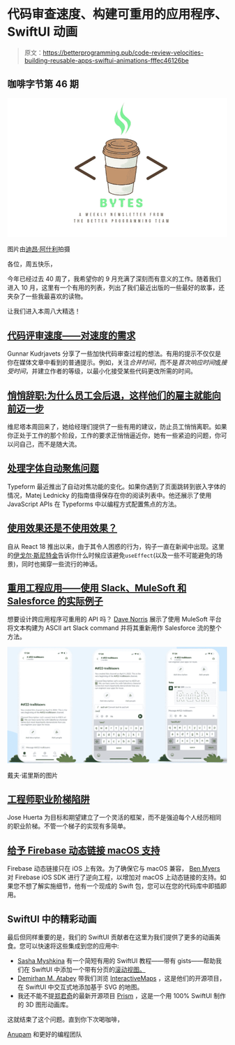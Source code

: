 # 代码审查速度、构建可重用的应用程序、SwiftUI 动画

> 原文：<https://betterprogramming.pub/code-review-velocities-building-reusable-apps-swiftui-animations-fffec46126be>

## 咖啡字节第 46 期

![](img/b7725239946701cac15ffdfd1a9ddc49.png)

图片由[迪昂·阿什利](https://ashleighbonner.medium.com/)拍摄

各位，周五快乐，

今年已经过去 40 周了，我希望你的 9 月充满了深刻而有意义的工作。随着我们进入 10 月，这里有一个有用的列表，列出了我们最近出版的一些最好的故事，还夹杂了一些我最喜欢的读物。

让我们进入本周八大精选！

## [代码评审速度——对速度的需求](https://medium.com/@gunnarku/code-review-velocity-the-need-for-speed-205bd10dd787)

Gunnar Kudrjavets 分享了一些加快代码审查过程的想法。有用的提示不仅仅是你在媒体文章中看到的普通提示。例如，关注*合并时间*，而不是*首次响应时间*或*接受时间*，并建立作者的等级，以最小化接受某些代码更改所需的时间。

## [悄悄辞职:为什么员工会后退，这样他们的雇主就能向前迈一步](/is-quiet-quitting-a-good-idea-1ad5547388e7)

维尼塔本周回来了，她给经理们提供了一些有用的建议，防止员工悄悄离职。如果你正处于工作的那个阶段，工作的要求正悄悄逼近你，她有一些紧迫的问题，你可以问自己，而不是随大流。

## [处理字体自动聚焦问题](https://medium.com/typeforms-engineering-blog/widget-auto-focus-in-embed-sdk-8e0c0584b57)

Typeform 最近推出了自动对焦功能的变化。如果你遇到了页面跳转到嵌入字体的情况，Matej Lednicky 的指南值得保存在你的阅读列表中。他还展示了使用 JavaScript APIs 在 Typeforms 中以编程方式配置焦点的方法。

## [使用效果还是不使用效果？](https://snigo.medium.com/useeffect-or-not-useeffect-35c059b41f84)

自从 React 18 推出以来，由于其令人困惑的行为，钩子一直在新闻中出现。这里的[伊戈尔·斯尼特金](https://snigo.medium.com/)告诉你什么时候应该避免`useEffect`(以及一些不可能避免的场景)，同时也揭穿一些流行的神话。

## [重用工程应用——使用 Slack、MuleSoft 和 Salesforce 的实际例子](/engineering-apps-for-reuse-a-practical-example-using-slack-mulesoft-and-salesforce-855a3116ea66)

想要设计跨应用程序可重用的 API 吗？ [Dave Norris](https://medium.com/u/dc806f9cbaaf?source=post_page-----fffec46126be--------------------------------) 展示了使用 MuleSoft 平台将文本构建为 ASCII art Slack command 并将其重新用作 Salesforce 流的整个方法。

![](img/7a6069ec0dccce6e7fdf868eab9a1223.png)

戴夫·诺里斯的图片

## [工程师职业阶梯陷阱](/the-engineering-career-ladder-trap-883f9b695e2b)

Jose Huerta 为目标和期望建立了一个灵活的框架，而不是强迫每个人经历相同的职业阶梯。不管一个梯子的实现有多简单。

## [给予 Firebase 动态链接 macOS 支持](/giving-firebase-dynamic-links-macos-support-fc8e9672180f)

Firebase 动态链接只在 iOS 上有效。为了确保它与 macOS 兼容， [Ben Myers](https://benlmyers.medium.com/?source=post_page-----fc8e9672180f--------------------------------) 对 Firebase iOS SDK 进行了逆向工程，以增加对 macOS 上动态链接的支持。如果您不想了解实施细节，他有一个现成的 Swift 包，您可以在您的代码库中即插即用。

## SwiftUI 中的精彩动画

最后但同样重要的是，我们的 SwiftUI 贡献者在这里为我们提供了更多的动画美食。您可以快速将这些集成到您的应用中:

*   [Sasha Myshkina](https://medium.com/u/b22cc3797b28?source=post_page-----fffec46126be--------------------------------) 有一个简短有用的 SwiftUI 教程——带有 gists——帮助我们在 SwiftUI 中添加一个带有分页的[滚动视图。](/scrollview-with-paging-in-swiftui-5948a9d5875d)
*   [Demirhan M. Atabey](https://medium.com/u/b105671791a4?source=post_page-----fffec46126be--------------------------------) 带我们浏览 [InteractiveMaps](/how-to-create-interactive-maps-using-swiftui-1c49732e2950) ，这是他们的开源项目，在 SwiftUI 中交互式地添加基于 SVG 的地图。
*   我还不能不提[郑君奇](https://aheze.medium.com/)的最新开源项目 [Prism](https://github.com/aheze/Prism) ，这是一个用 100% SwiftUI 制作的 3D 图形动画库。

这就结束了这个问题。直到你下次喝咖啡，

[Anupam](https://anupamchugh.medium.com/) 和更好的编程团队